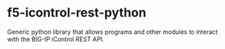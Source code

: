 # f5-icontrol-rest-python
Generic python library that allows programs and other modules to interact with the BIG-IP iControl REST API.
